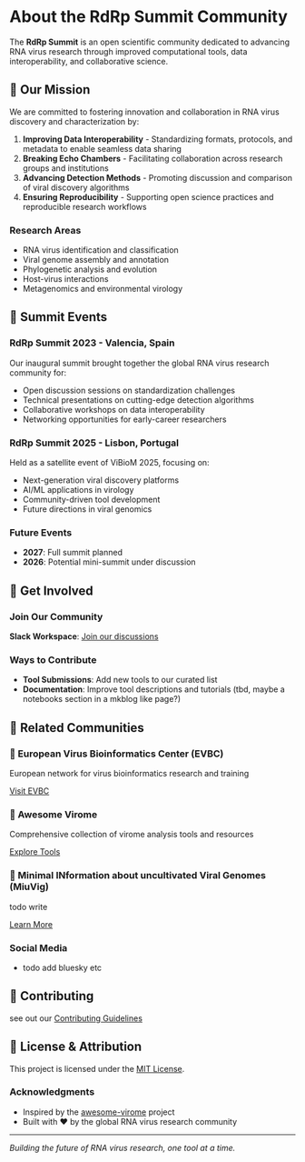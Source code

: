 # About the RdRp Summit Community

The **RdRp Summit** is an open scientific community dedicated to advancing RNA virus research through improved computational tools, data interoperability, and collaborative science.

## 🎯 Our Mission

We are committed to fostering innovation and collaboration in RNA virus discovery and characterization by:

1. **Improving Data Interoperability** - Standardizing formats, protocols, and metadata to enable seamless data sharing
2. **Breaking Echo Chambers** - Facilitating collaboration across research groups and institutions
3. **Advancing Detection Methods** - Promoting discussion and comparison of viral discovery algorithms
4. **Ensuring Reproducibility** - Supporting open science practices and reproducible research workflows

### Research Areas
- RNA virus identification and classification
- Viral genome assembly and annotation
- Phylogenetic analysis and evolution
- Host-virus interactions
- Metagenomics and environmental virology

## 📅 Summit Events

### RdRp Summit 2023 - Valencia, Spain
Our inaugural summit brought together the global RNA virus research community for:
- Open discussion sessions on standardization challenges
- Technical presentations on cutting-edge detection algorithms
- Collaborative workshops on data interoperability
- Networking opportunities for early-career researchers

### RdRp Summit 2025 - Lisbon, Portugal
Held as a satellite event of ViBioM 2025, focusing on:
- Next-generation viral discovery platforms
- AI/ML applications in virology
- Community-driven tool development
- Future directions in viral genomics

### Future Events
- **2027**: Full summit planned
- **2026**: Potential mini-summit under discussion

## 🤝 Get Involved

### Join Our Community
 **Slack Workspace**: [Join our discussions](https://rdrp-io.slack.com)

### Ways to Contribute
- **Tool Submissions**: Add new tools to our curated list
- **Documentation**: Improve tool descriptions and tutorials (tbd, maybe a notebooks section in a mkblog like page?)

## 🔗 Related Communities

<div class="community-grid">
<div class="community-card">
<h3>🦠 European Virus Bioinformatics Center (EVBC)</h3>
<p>European network for virus bioinformatics research and training</p>
<a href="https://evbc.uni-jena.de/" target="_blank">Visit EVBC</a>
</div>

<div class="community-card">
<h3>🧬 Awesome Virome</h3>
<p>Comprehensive collection of virome analysis tools and resources</p>
<a href="https://github.com/shandley/awesome-virome" target="_blank">Explore Tools</a>
</div>

<div class="community-card">
<h3>🔬 Minimal INformation about uncultivated Viral Genomes (MiuVig)</h3>
<p>todo write</p>
<a href="#" target="_blank">Learn More</a>
</div>
</div>

### Social Media
<!-- - **Twitter**: [@RdRpSummit](https://twitter.com/RdRpSummit)
- **Mastodon**: [@rdrpsummit@genomic.social](https://genomic.social/@rdrpsummit)
 -->
 - todo add bluesky etc


## 📄 Contributing

see out our [Contributing Guidelines](../contributing/guidelines.md)


## 📜 License & Attribution

This project is licensed under the [MIT License](https://github.com/rdrp-summit/awesome-rna-virus-tools/blob/main/LICENSE).

### Acknowledgments
- Inspired by the [awesome-virome](https://github.com/shandley/awesome-virome) project
- Built with ❤️ by the global RNA virus research community

---

*Building the future of RNA virus research, one tool at a time.*

